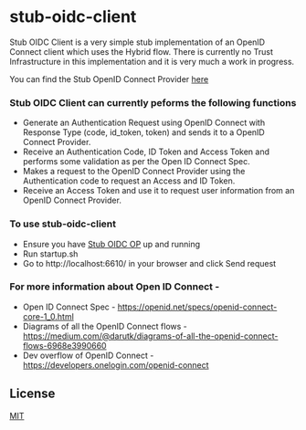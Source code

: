 # stub-oidc-client

Stub OIDC Client is a very simple stub implementation of an OpenID Connect client which uses the Hybrid flow. There is currently no Trust Infrastructure in this implementation and it is very much a work in progress.

You can find the Stub OpenID Connect Provider [here](https://github.com/alphagov/stub-oidc-op)

### Stub OIDC Client can currently peforms the following functions 
* Generate an Authentication Request using OpenID Connect with Response Type (code, id_token, token) and sends it to a OpenID Connect Provider.
* Receive an Authentication Code, ID Token and Access Token and performs some validation as per the Open ID Connect Spec. 
* Makes a request to the OpenID Connect Provider using the Authentication code to request an Access and ID Token.
* Receive an Access Token and use it to request user information from an OpenID Connect Provider.

### To use stub-oidc-client
* Ensure you have [Stub OIDC OP](https://github.com/alphagov/stub-oidc-op) up and running
* Run startup.sh
* Go to http://localhost:6610/ in your browser and click Send request

### For more information about Open ID Connect - 
* Open ID Connect Spec - https://openid.net/specs/openid-connect-core-1_0.html
* Diagrams of all the OpenID Connect flows - https://medium.com/@darutk/diagrams-of-all-the-openid-connect-flows-6968e3990660
* Dev overflow of OpenID Connect - https://developers.onelogin.com/openid-connect

## License

[MIT](https://github.com/alphagov/stub-oidc-client/blob/master/LICENCE)

